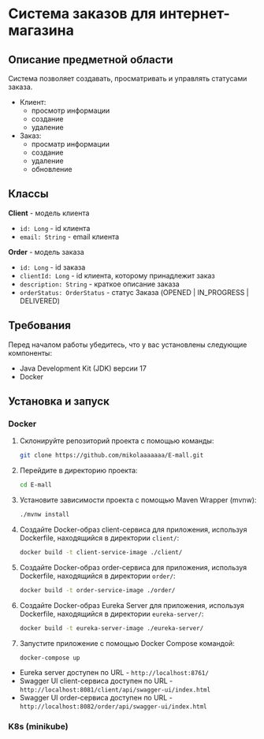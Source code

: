 # Система заказов для интернет-магазина

## Описание предметной области

Система позволяет создавать, просматривать и управлять статусами заказа.

- Клиент:
    - просмотр информации
    - создание
    - удаление
- Заказ:
    - просматр информации
    - создание
    - удаление
    - обновление

## Классы

**Client** - модель клиента

- `id: Long` - id клиента
- `email: String` - email клиента

**Order** - модель заказа

- `id: Long` - id заказа
- `clientId: Long` - id клиента, которому принадлежит заказ
- `description: String` - краткое описание заказа
- `orderStatus: OrderStatus` - статус Заказа (OPENED | IN_PROGRESS | DELIVERED)

## Требования

Перед началом работы убедитесь, что у вас установлены следующие компоненты:

- Java Development Kit (JDK) версии 17
- Docker

## Установка и запуск

### Docker

1. Склонируйте репозиторий проекта с помощью команды:

   ```bash
   git clone https://github.com/mikolaaaaaaa/E-mall.git
   ```

2. Перейдите в директорию проекта:

   ```bash
   cd E-mall
   ```

3. Установите зависимости проекта с помощью Maven Wrapper (mvnw):

   ```bash
   ./mvnw install
   ```

4. Создайте Docker-образ client-сервиса для приложения, используя Dockerfile, находящийся в
    директории `client/`:

   ```bash
   docker build -t client-service-image ./client/
   ```

5. Создайте Docker-образ order-сервиса для приложения, используя Dockerfile, находящийся в
   директории `order/`:

   ```bash
   docker build -t order-service-image ./order/
   ```

6. Создайте Docker-образ Eureka Server для приложения, используя Dockerfile, находящийся в
   директории `eureka-server/`:

   ```bash
   docker build -t eureka-server-image ./eureka-server/
   ```

7. Запустите приложение с помощью Docker Compose командой:

   ```bash
   docker-compose up
   ```

- Eureka server доступен по URL - `http://localhost:8761/`
- Swagger UI client-сервиса доступен по URL - `http://localhost:8081/client/api/swagger-ui/index.html`
- Swagger UI order-сервиса доступен по URL - `http://localhost:8082/order/api/swagger-ui/index.html`

### K8s (minikube)


